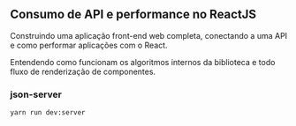 ## Consumo de API e performance no ReactJS

Construindo uma aplicação front-end web completa, conectando a uma API e como performar aplicações com o React.

Entendendo como funcionam os algoritmos internos da biblioteca e todo fluxo de renderização de componentes.

### json-server

`yarn run dev:server`
